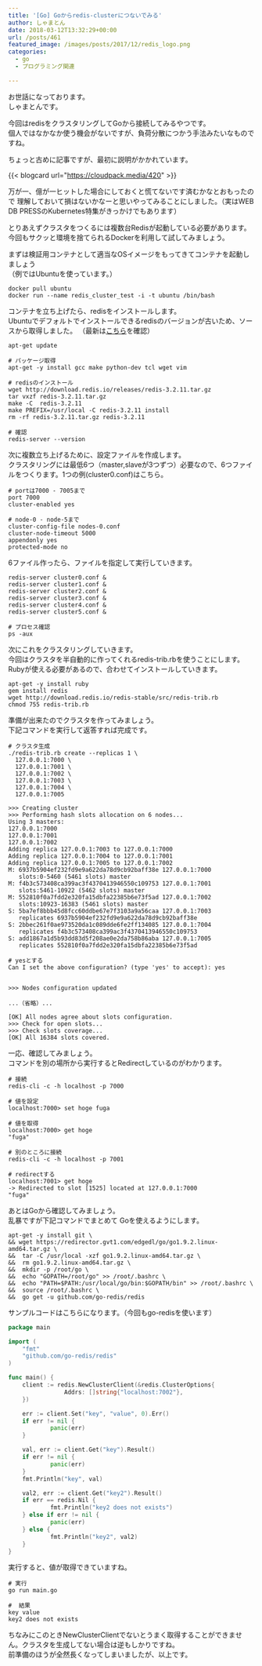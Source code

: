 ```yaml
---
title: '[Go] Goからredis-clusterにつないでみる'
author: しゃまとん
date: 2018-03-12T13:32:29+00:00
url: /posts/461
featured_image: /images/posts/2017/12/redis_logo.png
categories:
  - go
  - プログラミング関連

---
```

お世話になっております。  
しゃまとんです。

今回はredisをクラスタリングしてGoから接続してみるやつです。  
個人ではなかなか使う機会がないですが、負荷分散につかう手法みたいなものですね。

ちょっと古めに記事ですが、最初に説明がかかれています。

{{< blogcard url="https://cloudpack.media/420" >}}

万が一、億が一ヒットした場合にしておくと慌てないです済むかなとおもったので
理解しておいて損はないかなーと思いやってみることにしました。（実はWEB DB PRESSのKubernetes特集がきっかけでもあります）

とりあえずクラスタをつくるには複数台Redisが起動している必要があります。  
今回もサクッと環境を捨てられるDockerを利用して試してみましょう。

まずは検証用コンテナとして適当なOSイメージをもってきてコンテナを起動しましょう  
（例ではUbuntuを使っています。）

```shell
docker pull ubuntu
docker run --name redis_cluster_test -i -t ubuntu /bin/bash
```

コンテナを立ち上げたら、redisをインストールします。  
Ubuntuでデフォルトでインストールできるredisのバージョンが古いため、ソースから取得しました。
（最新は[こちら][1]を確認）

```shell
apt-get update

# パッケージ取得
apt-get -y install gcc make python-dev tcl wget vim

# redisのインストール
wget http://download.redis.io/releases/redis-3.2.11.tar.gz
tar vxzf redis-3.2.11.tar.gz
make -C  redis-3.2.11
make PREFIX=/usr/local -C redis-3.2.11 install
rm -rf redis-3.2.11.tar.gz redis-3.2.11

# 確認
redis-server --version
```

次に複数立ち上げるために、設定ファイルを作成します。  
クラスタリングには最低6つ（master,slaveが3つずつ）必要なので、6つファイルをつくります。1つの例(cluster0.conf)はこちら。

```text
# portは7000 - 7005まで
port 7000
cluster-enabled yes

# node-0 - node-5まで
cluster-config-file nodes-0.conf
cluster-node-timeout 5000
appendonly yes
protected-mode no
```

6ファイル作ったら、ファイルを指定して実行していきます。

```shell
redis-server cluster0.conf &
redis-server cluster1.conf &
redis-server cluster2.conf &
redis-server cluster3.conf &
redis-server cluster4.conf &
redis-server cluster5.conf &

# プロセス確認　
ps -aux
```


次にこれをクラスタリングしていきます。  
今回はクラスタを半自動的に作ってくれるredis-trib.rbを使うことにします。
Rubyが使える必要があるので、合わせてインストールしていきます。

```shell
apt-get -y install ruby
gem install redis
wget http://download.redis.io/redis-stable/src/redis-trib.rb
chmod 755 redis-trib.rb
```

準備が出来たのでクラスタを作ってみましょう。  
下記コマンドを実行して返答すれば完成です。

```shell
# クラスタ生成
./redis-trib.rb create --replicas 1 \
  127.0.0.1:7000 \
  127.0.0.1:7001 \
  127.0.0.1:7002 \
  127.0.0.1:7003 \
  127.0.0.1:7004 \
  127.0.0.1:7005

>>> Creating cluster
>>> Performing hash slots allocation on 6 nodes...
Using 3 masters:
127.0.0.1:7000
127.0.0.1:7001
127.0.0.1:7002
Adding replica 127.0.0.1:7003 to 127.0.0.1:7000
Adding replica 127.0.0.1:7004 to 127.0.0.1:7001
Adding replica 127.0.0.1:7005 to 127.0.0.1:7002
M: 6937b5904ef232fd9e9a622da78d9cb92baff38e 127.0.0.1:7000
   slots:0-5460 (5461 slots) master
M: f4b3c573408ca399ac3f4370413946550c109753 127.0.0.1:7001
   slots:5461-10922 (5462 slots) master
M: 552810f0a7fdd2e320fa15dbfa22385b6e73f5ad 127.0.0.1:7002
   slots:10923-16383 (5461 slots) master
S: 5ba7ef8bbb45d8fcc60ddbe67e7f3103a9a56caa 127.0.0.1:7003
   replicates 6937b5904ef232fd9e9a622da78d9cb92baff38e
S: 2bbec261f0ae973520da1c089dde6fe2ff134085 127.0.0.1:7004
   replicates f4b3c573408ca399ac3f4370413946550c109753
S: add1867a1d5b93dd83d5f208ae0e2da758b86aba 127.0.0.1:7005
   replicates 552810f0a7fdd2e320fa15dbfa22385b6e73f5ad

# yesとする
Can I set the above configuration? (type 'yes' to accept): yes


>>> Nodes configuration updated

...（省略）...

[OK] All nodes agree about slots configuration.
>>> Check for open slots...
>>> Check slots coverage...
[OK] All 16384 slots covered.
```

一応、確認してみましょう。  
コマンドを別の場所から実行するとRedirectしているのがわかります。

```shell
# 接続
redis-cli -c -h localhost -p 7000

# 値を設定
localhost:7000> set hoge fuga

# 値を取得
localhost:7000> get hoge
"fuga"

# 別のところに接続
redis-cli -c -h localhost -p 7001

# redirectする
localhost:7001> get hoge
-> Redirected to slot [1525] located at 127.0.0.1:7000
"fuga"
```

あとはGoから確認してみましょう。  
乱暴ですが下記コマンドでまとめて Goを使えるようにします。

```shell
apt-get -y install git \
&& wget https://redirector.gvt1.com/edgedl/go/go1.9.2.linux-amd64.tar.gz \
&&  tar -C /usr/local -xzf go1.9.2.linux-amd64.tar.gz \
&&  rm go1.9.2.linux-amd64.tar.gz \
&&  mkdir -p /root/go \
&&  echo "GOPATH=/root/go" >> /root/.bashrc \
&&  echo "PATH=$PATH:/usr/local/go/bin:$GOPATH/bin" >> /root/.bashrc \
&&  source /root/.bashrc \
&&  go get -u github.com/go-redis/redis
```

サンプルコードはこちらになります。（今回もgo-redisを使います）

```go
package main

import (
    "fmt"
    "github.com/go-redis/redis"
)

func main() {
    client := redis.NewClusterClient(&redis.ClusterOptions{
                Addrs: []string{"localhost:7002"},
    })

    err := client.Set("key", "value", 0).Err()
    if err != nil {
            panic(err)
    }

    val, err := client.Get("key").Result()
    if err != nil {
            panic(err)
    }
    fmt.Println("key", val)

    val2, err := client.Get("key2").Result()
    if err == redis.Nil {
            fmt.Println("key2 does not exists")
    } else if err != nil {
            panic(err)
    } else {
            fmt.Println("key2", val2)
    }
}
```

実行すると、値が取得できていますね。

```shell
# 実行
go run main.go

#  結果
key value
key2 does not exists
```

ちなみにこのときNewClusterClientでないとうまく取得することができません。クラスタを生成してない場合は逆もしかりですね。  
前準備のほうが全然長くなってしまいましたが、以上です。

 [1]: http://download.redis.io/releases/